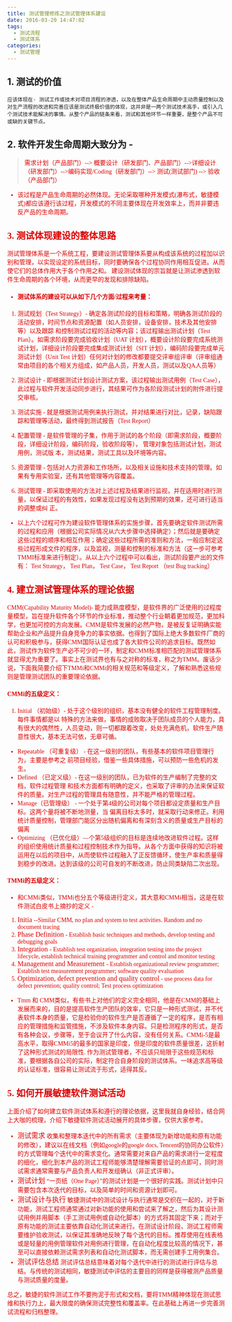 ```yaml
---
title: 测试管理修炼之测试管理体系建设
date: 2016-03-20 14:47:02
tags:
  - 测试流程
  - 测试体系
categories:
  - 测试管理
---
```

## 1. 测试的价值
```
应该体现在- 测试工作或技术对项目流程的渗透，以及在整体产品生命周期中主动质量控制以及对生产流程的改进和完善应该是测试终极价值的体现，这并非是一两个测试技术高手，或引入几个测试技术能解决的事情。从整个产品的链条来看，测试和其他环节一样重要，是整个产品不可或缺的关键节点。
```

## 2. 软件开发生命周期大致分为 -
> <font color="#dd0000" face="黑体"> 需求计划（产品部门）--> 概要设计（研发部门、产品部门）-->详细设计（研发部门）-->编码实现/Coding（研发部门）--> 测试(测试部门) --> 验收（产品部门）

+ 该过程是产品生命周期的必然体现。无论采取哪种开发模式(瀑布式，敏捷模式)都应该遵行该过程，开发模式的不同主要体现在开发效率上，而并非要违反产品的生命周期。
<!--more-->

## 3. 测试体现建设的整体思路
测试管理体系是一个系统工程，要建设测试管理体系要从构成该系统的过程加以识别和管理，以实现设定的系统目标，同时要确保各个过程协同作用相互促进。从而使它们的总体作用大于各个作用之和。 建设测试体现的宗旨就是让测试渗透到软件生命周期的各个环境，从而更早的发现和排除缺陷。

- #### 测试体系的建设可以从如下几个方面/过程来考量：
 1. 测试规划（Test Strategy）- 确定各测试阶段的目标和策略，明确各测试阶段的活动安排，时间节点和资源配置（如人员安排，设备安排，技术及其他安排等）以及跟踪
	和控制测试过程的活动等内容；该过程输出测试计划（Test Plan）。如需求阶段要完成验收计划（UAT 计划），概要设计阶段要完成系统测试计划，详细设计阶段要完成集成测试计划（SIT 计划），编码阶段要完成单元测试计划（Unit Test 计划）任何对计划的修改都要提交评审组评审（评审组通常由项目的各个相关方组成，如产品人员，开发人员，测试以及QA人员等）

 2. 测试设计 - 即根据测试计划设计测试方案，该过程输出测试用例（Test Case），此过程与软件开发活动同步进行，其结果可作为各阶段测试计划的附件进行提交审核。

 3. 测试实施 - 就是根据测试用例来执行测试，并对结果进行对比，记录，缺陷跟踪和管理等活动，最终得到测试报告（Test Report）

 4. 配置管理 - 是软件管理的子集，作用于测试的各个阶段（即需求阶段，概要阶段，详细设计阶段，编码阶段，验收阶段等）， 管理对象包括测试计划，测试用例，测试版	本，测试结果，测试工具以及环境等内容。

 5. 资源管理 - 包括对人力资源和工作场所，以及相关设施和技术支持的管理。如果有专用实验室，还有其他管理等内容覆盖。

 6. 测试管理 - 即采取使用的方法对上述过程及结果进行监视，并在适用时进行测量，以保证过程的有效性，如果发现过程没有达到预期的效果，还可进行适当的调整或纠
	正。

- 以上六个过程可作为建设软件管理体系的实施步骤，首先要确定软件测试所需的过程和应用（根据公司实际情况从六大步骤中选择确定）；然后就是要确定这些过程的顺序和相互作用；确定这些过程所需的准则和方法，一般应制定这些过程形成文件的程序，以及监视，测量和控制的标准和方法（这一步可参考TMMI标准来进行制定）。从以上六个过程中可以看出，测试阶段要产出的文件有： Test Strategy， Test Plan， Test Case， Test Report （test Bug tracking）

## 4. 建立测试管理体系的理论依据
CMM(Capability Maturity Model)- 能力成熟度模型，是软件界的广泛使用的过程度量模型，旨在提升软件各个环节的作业标准，推动整个行业朝着更加规范，更加科学，也更加可控的方向发展。CMM是软件发展的必然产物，是被反复证明确实能帮助企业和产品提升自身竞争力的事实依据。也得到了国际上绝大多数软件厂商的认可和积极参与，获得CMM国际认证也成了各大软件公司的追求目标。既然如此，测试作为软件生产必不可少的一环，制定和CMM标准相匹配的测试管理体系就显得尤为重要了。事实上在测试界也有与之对称的标准，称之为TMM。废话少说，下面我简要介绍下TMMi和CMMi的相关规范和等级定义，了解和熟悉这些规则是管理测试团队的重要理论依据。

#### CMMi的五级定义：
1. Initial （初始级）- 处于这个级别的组织，基本没有健全的软件工程管理制度。每件事情都是以
	特殊的方法来做，事情的成败取决于团队成员的个人能力，具有很大的偶然性，人员变动，则一切都跟着改变，处处充满危机，软件生产随意性很大，基本无法可依，无章可循。
- Repeatable （可重复级） - 在这一级别的团队，有些基本的软件项目管理行为，主要是参考之
	前项目经验，借鉴一些具体措施，可以预防一些危机的发生。
- Defined （已定义级）- 在这一级别的团队，已为软件的生产编制了完整的文档，软件过程管理
	和技术方面都有明确的定义，也采取了评审的办法来保证软件的质量。对生产过程的管理具有随意性，并不能严格的管理过程。
- Manage（已管理级） - 一个处于第4级的公司对每个项目都设定质量和生产目标。这两个量将被不断地测量，当
	偏离目标太多时，就采取行动来修正。利用统计质量控制，管理部门能区分出随机偏离和有深刻含义的质量或生产目标的偏离
- Optimizing （已优化级）—个第5级组织的目标是连续地改进软件过程。这样的组织使用统计质量和过程控制技术作为指导。从各个方面中获得的知识将被运用在以后的项目中，从而使软件过程融入了正反馈循环，使生产率和质量得到稳步的改进。达到该级的公司可自发的不断改进，防止同类缺陷二次出现。

#### TMMi的五级定义：
- 和CMMi类似，TMMi也分五个等级进行定义，其大意和CMMi相当，这是在软件测试白皮书上摘抄的定义 -
 1. <font color="#dd0000" face="Gill Sans MT" size = "3"> Initia </font> --Similar CMM, no plan and system to test activities. Random and no document tracing
 2. <font color="#dd0000" face="Gill Sans MT" size = "3">Phase Definition </font> - Establish basic techniques and methods, develop testing and debugging goals
 3. <font color="#dd0000" face="Gill Sans MT" size = "3">Integration </font> - Establish test organization, integration testing into the project lifecycle, establish technical training
 programmer and control and monitor testing
 4. <font color="#dd0000" face="Gill Sans MT" size = "3">Management and Measurement </font> - Establish organizational review programmer; Establish test measurement programmer; software quality evaluation
 5. <font color="#dd0000" face="Gill Sans MT" size = "3"> Optimization, defect prevention and quality control</font> - use process data for defect prevention; quality control; Test process optimization


- Tmm 和 CMM类似，有些书上对他们的定义完全相同，他是在CMM的基础上发展而来的，目的是提高软件生产团队的效率，它只是一种形式测试，并不代表软件本身的质量，它是检验你的软件生产是否遵循了一定的程序，是否有相应的管理措施和监管措施，不涉及软件本身内容。只是检测程序的形式，是否有各种会议，步骤等，至于会议开了什么内容，没有任何关系。CMMi-5是最高水平，取得CMMi5的最多的国家是印度，但是印度的软件质量很差，这折射了这种形式测试的局限性. 作为测试管理者，不应该只局限于这些规范和标准，要根据各自公司的实际，制定符合自身阶段的测试体系。一味追求高等级的认证标准，很容易让测试流于形式，适得其反。

## 5. 如何开展敏捷软件测试活动
上面介绍了如何建立软件测试体系和遵行的理论依据，这里我就自身经验，结合网上大咖的梳理，介绍下敏捷软件测试活动展开的具体步骤，仅供大家参考。
- <font color="#dd0000" face="Gill Sans MT" size = "3">测试需求</font>
收集和整理本迭代中的所有需求（主要体现为新增功能和原有功能的修改），建议以在线文档（例如google的google docs, Tencent的协同办公软件）的方式管理每个迭代中的需求变化。通常需要对来自产品的需求进行一定程度的细化，细化到本产品的测试工程师能够清楚理解需要验证的点即可，同时测试需求通常需要与产品负责人和开发组确认（非正式评审）。
- <font color="#dd0000" face="Gill Sans MT" size = "3">测试计划</font>
“一页纸（One Page）”的测试计划是一个很好的实践。测试计划中只需要包含本次迭代的目标，以及简单的时间和资源计划即可。
- <font color="#dd0000" face="Gill Sans MT" size = "3">测试设计与执行</font>
敏捷测试中的测试设计与执行通常是交织在一起的，对于新功能，测试工程师通常通过对新功能的使用和尝试来了解之，然后为其设计测试用例并用脚本（手工测试用例或自动化脚本）的方式将其固定下来；而对于原有功能的测试主要依靠自动化测试来进行。在测试设计阶段，测试工程师需要维护验收测试，以保证其准确地反映了每个迭代的目标。推荐使用在线表格或是轻量的用例管理软件对用例进行管理，在自动化程度比较高的情况下，甚至可以直接依赖测试需求列表和自动化测试脚本，而无需创建手工用例集合。
- <font color="#dd0000" face="Gill Sans MT" size = "3">测试评估总结</font>
测试评估总结意味着对每个迭代中进行的测试进行评估与总结。与传统的测试相同，敏捷测试中评估的主要目的同样是获得被测产品质量与测试质量的度量。

总之，敏捷的软件测试工作不要拘泥于形式和文档，要将TMM精神体现在测试思维和执行力上，最大限度的确保测试完整性和覆盖率。在此基础上再进一步完善测试流程和归档整理。
